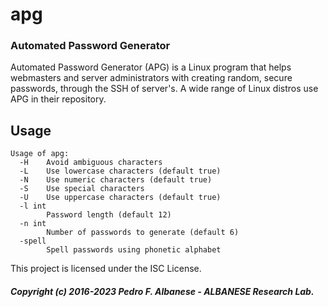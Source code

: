 # apg
### Automated Password Generator 
Automated Password Generator (APG) is a Linux program that helps webmasters and server administrators with creating random, secure passwords, through the SSH of server's. A wide range of Linux distros use APG in their repository. 

## Usage
```
Usage of apg:
  -H    Avoid ambiguous characters
  -L    Use lowercase characters (default true)
  -N    Use numeric characters (default true)
  -S    Use special characters
  -U    Use uppercase characters (default true)
  -l int
        Password length (default 12)
  -n int
        Number of passwords to generate (default 6)
  -spell
        Spell passwords using phonetic alphabet
```
This project is licensed under the ISC License.
##### Copyright (c) 2016-2023 Pedro F. Albanese - ALBANESE Research Lab.

